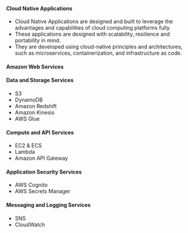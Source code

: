 #### Cloud Native Applications 

- Cloud Native Applications are designed and built to leverage the advantages and capabilities of cloud computing platforms fully. 
- These applications are designed with scalability, resilience and portability in mind. 
- They are developed using cloud-native principles and architectures, such as microservices, containerization, and infrastructure as code. 


#### Amazon Web Services 

#### Data and Storage Services 

- S3 
- DynamoDB 
- Amazon Redshift 
- Amazon Kinesis 
- AWS Glue 

#### Compute and API Services 

- EC2 & ECS 
- Lambda 
- Amazon API Gateway 


#### Application Security Services 

- AWS Cognito 
- AWS Secrets Manager 


#### Messaging and Logging Services 

- SNS 
- CloudWatch 